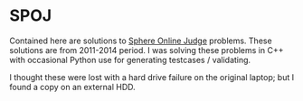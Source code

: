 # SPOJ
Contained here are solutions to [Sphere Online Judge](https://www.spoj.com/problems/) problems.
These solutions are from 2011-2014 period. I was solving these problems in C++
with occasional Python use for generating testcases / validating.

I thought these were lost with a hard drive failure on the original laptop;
but I found a copy on an external HDD.
